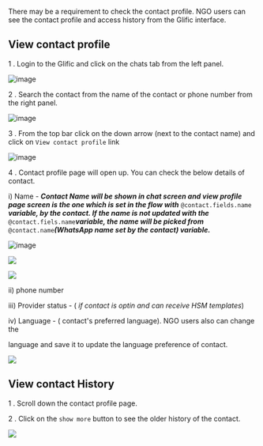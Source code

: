 There may be a requirement to check the contact profile.  NGO users can see the contact profile and access history from the Glific interface.

## View contact profile

1 .  Login to the Glific and click on the chats tab from the left panel.



![image](https://user-images.githubusercontent.com/32592458/212648270-11596115-2ad8-4a6c-b081-3e8a0ce4c66b.png)

2 . Search the contact from the name of the contact or phone number from the right panel.

![image](https://user-images.githubusercontent.com/32592458/212648307-83a07344-a458-4e5b-982a-da68dd087fde.png)



3 .  From the top bar click on the down arrow (next to the contact name) and click on `View contact profile` link

![image](https://user-images.githubusercontent.com/32592458/212648340-64a1af6e-b106-4c7d-acf0-1d2311333b92.png)

4 .  Contact profile page will open up.  You can check the below details of contact.

i) Name - **_Contact Name will be shown in chat screen and view profile page screen is the one which is set in the flow with_** `@contact.fields.name` **_variable, by the contact. If the name is not updated with the_** `@contact.fiels.name`**_variable, the name will be picked from_** `@contact.name`**_(WhatsApp name set by the contact) variable._**

![image](https://user-images.githubusercontent.com/32592458/212648367-0409ecc7-f78d-4943-ad24-9f3d3d536763.png)



![](https://static.slab.com/prod/uploads/8k89m6if/posts/images/N1tzMsMqinM8b1fCqTkPaHc0.png)

![](https://static.slab.com/prod/uploads/8k89m6if/posts/images/Ur6MNPm659jx-UJCNlm2pPcj.png)



ii) phone number

iii) Provider status - ( _if contact is optin and can receive HSM templates_)

iv) Language - ( contact&#39;s preferred language). NGO users also can change the

language and save it to update the  language preference of contact.

![](https://static.slab.com/prod/uploads/8k89m6if/posts/images/ZQ-ZmTES4AMymOeqoPgXzkM4.png)



## View contact History

1 .  Scroll down the contact profile page.

2 .  Click on the `show more` button to see the older history of the contact.

![](https://static.slab.com/prod/uploads/8k89m6if/posts/images/dccajHKD3ozFaoe-Jw6UJtMi.png)
